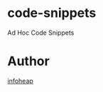 code-snippets
=============

Ad Hoc Code Snippets



Author
======
[infoheap](http://infoheap.com/)
